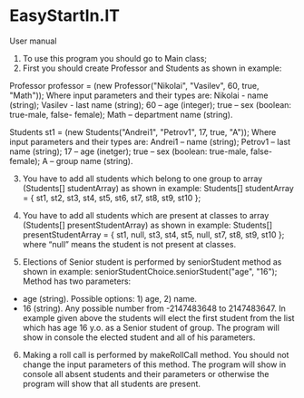 # EasyStartIn.IT
User manual

1) To use this program you should go to Main class;
2) First you should create Professor and Students as shown in example:

Professor professor = (new Professor("Nikolai", "Vasilev", 60, true, "Math"));
Where input parameters and their types are:
Nikolai - name (string);
Vasilev - last name (string);
60 – age (integer);
true – sex (boolean: true-male, false- female);
Math – department name (string).

Students st1 = (new Students("Andrei1", "Petrov1", 17, true, "A"));
Where input parameters and their types are:
Andrei1 – name (string);
Petrov1 – last name (string);
17 – age (inetger);
true – sex (boolean: true-male, false- female);
A – group name (string).

3) You have to add all students which belong to one group to array (Students[] studentArray) as shown in example:
Students[] studentArray = { st1, st2, st3, st4, st5, st6, st7, st8, st9, st10 };

4) You have to add all students which are present at classes to array (Students[] presentStudentArray) as shown in example:
Students[] presentStudentArray = { st1, null, st3, st4, st5, null, st7, st8, st9, st10 };
where “null” means the student is not present at classes.

5) Elections of Senior student is performed by seniorStudent method as shown in example:
seniorStudentChoice.seniorStudent("age", "16");
Method has two parameters:
-	age (string). Possible options: 1) age, 2) name.
-	16 (string). Any possible number from -2147483648 to 2147483647.
In example given above the students will elect the first student from the list which has age 16 y.o. as a Senior student of group. 
The program will show in console the elected student and all of his parameters.

6) Making a roll call is performed by makeRollCall method. You should not change the input parameters of this method. 
The program will show in console all absent students and their parameters or otherwise the program will show that all students are present.

